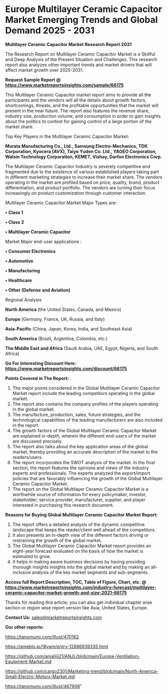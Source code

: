 # Europe Multilayer Ceramic Capacitor Market Emerging Trends and Global Demand 2025 - 2031

<strong>Multilayer Ceramic Capacitor Market Research Report 2031</strong>

The Research Report on Multilayer Ceramic Capacitor Market is a Skillful and Deep Analysis of the Present Situation and Challenges. This research report also analyzes other important trends and market drivers that will affect market growth over 2025-2031.

<strong>Request Sample Report @ <a href=https://www.marketreportsinsights.com/sample/66175>https://www.marketreportsinsights.com/sample/66175</a></strong>

This Multilayer Ceramic Capacitor market report aims to provide all the participants and the vendors will all the details about growth factors, shortcomings, threats, and the profitable opportunities that the market will present in the near future. The report also features the revenue share, industry size, production volume, and consumption in order to gain insights about the politics to contest for gaining control of a large portion of the market share.

Top Key Players in the Multilayer Ceramic Capacitor Market:

<strong>Murata Manufacturing Co., Ltd., Samsung Electro-Mechanics, TDK Corporation, Kyocera (AVX), Taiyo Yuden Co. Ltd., YAGEO Corporation, Walsin Technology Corporation, KEMET, Vishay, Darfon Electronics Corp.</strong>

The Multilayer Ceramic Capacitor Industry is severely competitive and fragmented due to the existence of various established players taking part in different marketing strategies to increase their market share. The vendors operating in the market are profiled based on price, quality, brand, product differentiation, and product portfolio. The vendors are turning their focus increasingly on product customization through customer interaction.

Multilayer Ceramic Capacitor Market Major Types are:

<strong>• Class 1

• Class 2

• Multilayer Ceramic Capacitor</strong>

Market Major end-user applications :

<strong>• Consumer Electronics

• Automotive

• Manufacturing

• Healthcare

• Other (Defense and Aviation)</strong>

Regional Analysis

</u><strong><b>North America</b></strong> (the United States, Canada, and Mexico)

<strong><b>Europe </b></strong>(Germany, France, UK, Russia, and Italy)

<strong><b>Asia-Pacific</b></strong> (China, Japan, Korea, India, and Southeast Asia)

<strong><b>South America</b></strong> (Brazil, Argentina, Colombia, etc.)

<strong><b>The Middle East and Africa</b></strong> (Saudi Arabia, UAE, Egypt, Nigeria, and South Africa)

<strong>Go For Interesting Discount Here: <a href=https://www.marketreportsinsights.com/discount/66175>https://www.marketreportsinsights.com/discount/66175</a></strong>

<strong>Points Covered in The Report:</strong>
<ol>
  <li>The major points considered in the Global Multilayer Ceramic Capacitor Market report include the leading competitors operating in the global market.</li>
  <li>The report also contains the company profiles of the players operating in the global market.</li>
  <li>The manufacture, production, sales, future strategies, and the technological capabilities of the leading manufacturers are also included in the report.</li>
  <li>The growth factors of the Global Multilayer Ceramic Capacitor Market are explained in-depth, wherein the different end-users of the market are discussed precisely.</li>
  <li>The report also talks about the key application areas of the global market, thereby providing an accurate description of the market to the readers/users.</li>
  <li>The report incorporates the SWOT analysis of the market. In the final section, the report features the opinions and views of the industry experts and professionals. The experts analyzed the export/import policies that are favorably influencing the growth of the Global Multilayer Ceramic Capacitor Market.</li>
  <li>The report on the Global Multilayer Ceramic Capacitor Market is a worthwhile source of information for every policymaker, investor, stakeholder, service provider, manufacturer, supplier, and player interested in purchasing this research document.</li>
</ol>
<strong>Reasons for Buying Global Multilayer Ceramic Capacitor Market Report:</strong>

<ol>
  <li>The report offers a detailed analysis of the dynamic competitive landscape that keeps the reader/client well ahead of the competitors.</li>
  <li>It also presents an in-depth view of the different factors driving or restraining the growth of the global market.</li>
  <li>The Global Multilayer Ceramic Capacitor Market report provides an eight-year forecast evaluated on the basis of how the market is estimated to grow.</li>
  <li>It helps in making aware business decisions by having providing thorough insights insights into the global market and by making an all-inclusive analysis of the key market segments and sub-segments.</li>
</ol>
<strong>Access full Report Description, TOC, Table of Figure, Chart, etc. @ <a href=https://www.marketreportsinsights.com/industry-forecast/multilayer-ceramic-capacitor-market-growth-and-size-2021-66175>https://www.marketreportsinsights.com/industry-forecast/multilayer-ceramic-capacitor-market-growth-and-size-2021-66175</a></strong>


Thanks for reading this article; you can also get individual chapter wise section or region wise report version like Asia, United States, Europe.

<strong>Contact Us:</strong>
sales@marketreportsinsights.com

<strong>Our other reports:</strong>

<a href=https://tanomuno.com/illust/470162>https://tanomuno.com/illust/470162</a>

<a href=https://ameblo.jp/18yam/entry-12886939335.html>https://ameblo.jp/18yam/entry-12886939335.html</a>

<a href=https://github.com/anjaliiii21/ANJL/blob/main/Europe-Ventilation-Equipment-Market.md>https://github.com/anjaliiii21/ANJL/blob/main/Europe-Ventilation-Equipment-Market.md</a>

<a href=https://github.com/cargo2301/Marketing-trend/blob/main/North-America-Small-Electric-Motors-Market.md>https://github.com/cargo2301/Marketing-trend/blob/main/North-America-Small-Electric-Motors-Market.md</a>

<a href=https://tanomuno.com/illust/467908>https://tanomuno.com/illust/467908</a>"
